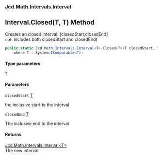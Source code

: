 ### [Jcd.Math.Intervals](Jcd.Math.Intervals.md 'Jcd.Math.Intervals').[Interval](Jcd.Math.Intervals.Interval.md 'Jcd.Math.Intervals.Interval')

## Interval.Closed<T>(T, T) Method

Creates an closed interval: [closedStart,closedEnd]  
(i.e. includes both closedStart and closedEnd)

```csharp
public static Jcd.Math.Intervals.Interval<T> Closed<T>(T closedStart, T closedEnd)
    where T : System.IComparable<T>;
```
#### Type parameters

<a name='Jcd.Math.Intervals.Interval.Closed_T_(T,T).T'></a>

`T`
#### Parameters

<a name='Jcd.Math.Intervals.Interval.Closed_T_(T,T).closedStart'></a>

`closedStart` [T](Jcd.Math.Intervals.Interval.Closed_T_(T,T).md#Jcd.Math.Intervals.Interval.Closed_T_(T,T).T 'Jcd.Math.Intervals.Interval.Closed<T>(T, T).T')

the inclusive start to the interval

<a name='Jcd.Math.Intervals.Interval.Closed_T_(T,T).closedEnd'></a>

`closedEnd` [T](Jcd.Math.Intervals.Interval.Closed_T_(T,T).md#Jcd.Math.Intervals.Interval.Closed_T_(T,T).T 'Jcd.Math.Intervals.Interval.Closed<T>(T, T).T')

The inclusive end to the interval

#### Returns
[Jcd.Math.Intervals.Interval&lt;](Jcd.Math.Intervals.Interval_T_.md 'Jcd.Math.Intervals.Interval<T>')[T](Jcd.Math.Intervals.Interval.Closed_T_(T,T).md#Jcd.Math.Intervals.Interval.Closed_T_(T,T).T 'Jcd.Math.Intervals.Interval.Closed<T>(T, T).T')[&gt;](Jcd.Math.Intervals.Interval_T_.md 'Jcd.Math.Intervals.Interval<T>')  
The new interval